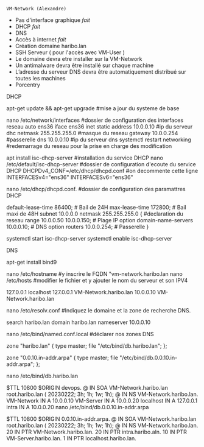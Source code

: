 ```
VM-Network (Alexandre)
```
- Pas d'interface graphique *fait*
- DHCP *fait*
- DNS 
- Accès à internet *fait*
- Création domaine haribo.lan
- SSH Serveur ( pour l'accès avec VM-User )
- Le domaine devra etre installer sur la VM-Network
- Un antimalware devra être installé sur chaque machine
- L’adresse du serveur DNS devra être automatiquement distribué sur toutes les machines
- Porcentry



DHCP

apt-get update && apt-get upgrade                #mise a jour du systeme de base

nano /etc/network/interfaces                     #dossier de configuration des interfaces reseau
auto ens36
iface ens36 inet static
        address 10.0.0.10                        #ip du serveur dhc
        netmask 255.255.255.0                    #masque du reseau
        gateway 10.0.0.254                       #passerelle
        dns 10.0.0.10                            #ip du serveur dns
systemctl restart networking                     #redemarrage du reseau pour la prise en charge des modification

apt install isc-dhcp-server                      #installation du service DHCP
nano /etc/default/isc-dhcp-server                #dossier de configuration d'ecoute du service DHCP
DHCPDv4_CONF=/etc/dhcp/dhcpd.conf                #on decommente cette ligne
INTERFACESv4="ens36"
INTERFACESv6="ens36"

nano /etc/dhcp/dhcpd.conf.                       #dossier de configuration des paramattres DHCP

default-lease-time 86400;                        # Bail de 24H
max-lease-time 172800;                           # Bail maxi de 48H
subnet 10.0.0.0 netmask 255.255.255.0 {       #declaration du reseau
        range                           10.0.0.50 10.0.0.150; # Plage IP
        option domain-name-servers      10.0.0.10;     # DNS
        option routers                  10.0.0.254;    # Passerelle
}

systemctl start isc-dhcp-server
systemctl enable isc-dhcp-server


DNS

apt-get install bind9

nano /etc/hostname                      #y inscrire le FQDN "vm-network.haribo.lan
nano /etc/hosts                         #modifier le fichier et y ajouter le nom du serveur et son IPV4

127.0.0.1       localhost
127.0.0.1       VM-Network.haribo.lan
10.0.0.10       VM-Network.haribo.lan

nano /etc/resolv.conf                   #Indiquez le domaine et la zone de recherche DNS.

search haribo.lan
domain haribo.lan
nameserver 10.0.0.10

nano /etc/bind/named.conf.local         #déclarer nos zones DNS

zone "haribo.lan" {
        type master;
        file "/etc/bind/db.haribo.lan";
};

zone "0.0.10.in-addr.arpa" {
        type master;
        file "/etc/bind/db.0.0.10.in-addr.arpa";
};

nano /etc/bind/db.haribo.lan

$TTL 10800
$ORIGIN devops.
@       IN SOA VM-Network.haribo.lan root.haribo.lan (
        20230222;
        3h;
        1h;
        1w;
        1h);
@       IN NS VM-Network.haribo.lan.
VM-Network  IN A  10.0.0.10
VM-Server  IN A  10.0.0.20
localhost  IN A  127.0.0.1
intra  IN A 10.0.0.20
nano /etc/bind/db.0.0.10.in-addr.arpa

$TTL 10800
$ORIGIN 0.0.10.in-addr.arpa.
@       IN SOA VM-Network.haribo.lan root.haribo.lan (
        20230222;
        3h;
        1h;
        1w;
        1h);
@       IN NS VM-Network.haribo.lan.
20     IN PTR VM-Network.haribo.lan.
20     IN PTR intra.haribo.aln.
10     IN PTR VM-Server.haribo.lan.
1      IN PTR localhost.haribo.lan.
